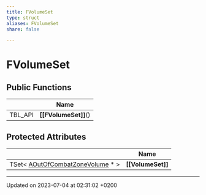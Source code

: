 ```yaml
---
title: FVolumeSet
type: struct
aliases: FVolumeSet
share: false

---
```


# FVolumeSet





## Public Functions

|                | Name           |
| -------------- | -------------- |
| TBL_API | **[[FVolumeSet]]**() |

## Protected Attributes

|                | Name           |
| -------------- | -------------- |
| TSet< [AOutOfCombatZoneVolume](/docs/SDK/Source/Classes/classAOutOfCombatZoneVolume.md) * > | **[[VolumeSet]]**  |

-------------------------------

Updated on 2023-07-04 at 02:31:02 +0200